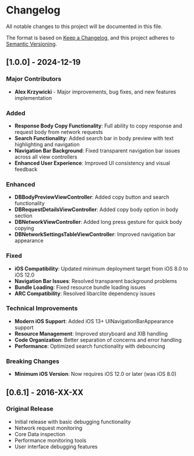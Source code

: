 # Changelog

All notable changes to this project will be documented in this file.

The format is based on [Keep a Changelog](https://keepachangelog.com/en/1.0.0/),
and this project adheres to [Semantic Versioning](https://semver.org/spec/v2.0.0.html).

## [1.0.0] - 2024-12-19

### Major Contributors
- **Alex Krzywicki** - Major improvements, bug fixes, and new features implementation

### Added
- **Response Body Copy Functionality**: Full ability to copy response and request body from network requests
- **Search Functionality**: Added search bar in body preview with text highlighting and navigation
- **Navigation Bar Background**: Fixed transparent navigation bar issues across all view controllers
- **Enhanced User Experience**: Improved UI consistency and visual feedback

### Enhanced
- **DBBodyPreviewViewController**: Added copy button and search functionality
- **DBRequestDetailsViewController**: Added copy body option in body section
- **DBNetworkViewController**: Added long press gesture for quick body copying
- **DBNetworkSettingsTableViewController**: Improved navigation bar appearance

### Fixed
- **iOS Compatibility**: Updated minimum deployment target from iOS 8.0 to iOS 12.0
- **Navigation Bar Issues**: Resolved transparent background problems
- **Bundle Loading**: Fixed resource bundle loading issues
- **ARC Compatibility**: Resolved libarclite dependency issues

### Technical Improvements
- **Modern iOS Support**: Added iOS 13+ UINavigationBarAppearance support
- **Resource Management**: Improved storyboard and XIB handling
- **Code Organization**: Better separation of concerns and error handling
- **Performance**: Optimized search functionality with debouncing

### Breaking Changes
- **Minimum iOS Version**: Now requires iOS 12.0 or later (was iOS 8.0)

## [0.6.1] - 2016-XX-XX

### Original Release
- Initial release with basic debugging functionality
- Network request monitoring
- Core Data inspection
- Performance monitoring tools
- User interface debugging features
